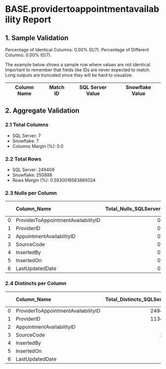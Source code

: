 # BASE.providertoappointmentavailability Report

## 1. Sample Validation

Percentage of Identical Columns: 0.00% (0/7).
Percentage of Different Columns: 0.00% (0/7).

The example below shows a sample row where values are not identical. Important to remember that fields like IDs are never expected to match. Long outputs are truncated since they will be hard to visualize.

| Column Name   | Match ID   | SQL Server Value   | Snowflake Value   |
|---------------|------------|--------------------|-------------------|

## 2. Aggregate Validation

### 2.1 Total Columns
- SQL Server: 7
- Snowflake: 7
- Columns Margin (%): 0.0

### 2.2 Total Rows
- SQL Server: 249409
- Snowflake: 250888
- Rows Margin (%): 0.5930018563885024

### 2.3 Nulls per Column
|    | Column_Name                         |   Total_Nulls_SQLServer |   Total_Nulls_Snowflake |   Margin (%) |
|---:|:------------------------------------|------------------------:|------------------------:|-------------:|
|  0 | ProviderToAppointmentAvailabilityID |                       0 |                       0 |            0 |
|  1 | ProviderID                          |                       0 |                       0 |            0 |
|  2 | AppointmentAvailabilityID           |                       0 |                       0 |            0 |
|  3 | SourceCode                          |                       0 |                       0 |            0 |
|  4 | InsertedBy                          |                       0 |                       0 |            0 |
|  5 | InsertedOn                          |                       0 |                       0 |            0 |
|  6 | LastUpdatedDate                     |                       0 |                       0 |            0 |

### 2.4 Distincts per Column
|    | Column_Name                         |   Total_Distincts_SQLServer |   Total_Distincts_Snowflake |   Margin (%) |
|---:|:------------------------------------|----------------------------:|----------------------------:|-------------:|
|  0 | ProviderToAppointmentAvailabilityID |                      249409 |                      250888 |          0.6 |
|  1 | ProviderID                          |                      113494 |                      114149 |          0.6 |
|  2 | AppointmentAvailabilityID           |                           4 |                           4 |          0   |
|  3 | SourceCode                          |                         153 |                         152 |          0.7 |
|  4 | InsertedBy                          |                           1 |                           1 |          0   |
|  5 | InsertedOn                          |                          34 |                           1 |         97.1 |
|  6 | LastUpdatedDate                     |                          45 |                          35 |         22.2 |